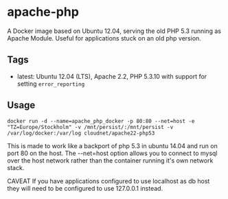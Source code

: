 apache-php
===================================

A Docker image based on Ubuntu 12.04, serving the old PHP 5.3 running as Apache Module. Useful for applications stuck on an old php version.

Tags
-----

* latest: Ubuntu 12.04 (LTS), Apache 2.2, PHP 5.3.10 with support for setting `error_reporting`

Usage
------

```
docker run -d --name=apache_php_docker -p 80:80 --net=host -e "TZ=Europe/Stockholm" -v /mnt/persist/:/mnt/persist -v /var/log/docker:/var/log cloudnet/apache22-php53
```

This is made to work like a backport of php 5.3 in ubuntu 14.04 and run on port 80 on the host. The --net=host option allows you to connect to mysql over the host network rather than the container running it's own network stack.

CAVEAT
If you have applications configured to use localhost as db host they will need to be configured to use 127.0.0.1 instead.

